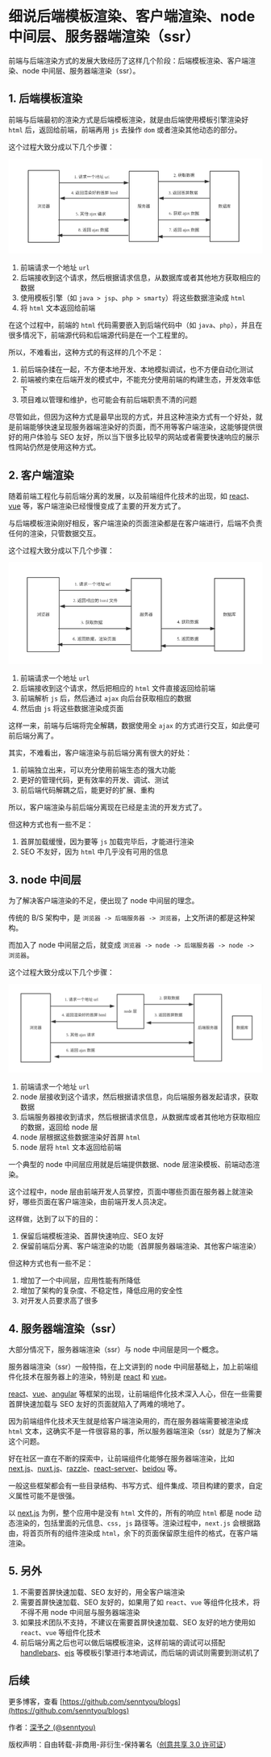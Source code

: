 # 细说后端模板渲染、客户端渲染、node 中间层、服务器端渲染（ssr）

前端与后端渲染方式的发展大致经历了这样几个阶段：后端模板渲染、客户端渲染、node 中间层、服务器端渲染（ssr）。

## 1. 后端模板渲染

前端与后端最初的渲染方式是后端模板渲染，就是由后端使用模板引擎渲染好 `html` 后，返回给前端，前端再用 `js` 去操作 `dom` 或者渲染其他动态的部分。

这个过程大致分成以下几个步骤：

![](../images/978.png)

1. 前端请求一个地址 `url`
2. 后端接收到这个请求，然后根据请求信息，从数据库或者其他地方获取相应的数据
3. 使用模板引擎（如 `java > jsp`、`php > smarty`）将这些数据渲染成 `html`
4. 将 `html` 文本返回给前端

在这个过程中，前端的 `html` 代码需要嵌入到后端代码中（如 `java`、`php`），并且在很多情况下，前端源代码和后端源代码是在一个工程里的。

所以，不难看出，这种方式的有这样的几个不足：

1. 前后端杂揉在一起，不方便本地开发、本地模拟调试，也不方便自动化测试
2. 前端被约束在后端开发的模式中，不能充分使用前端的构建生态，开发效率低下
3. 项目难以管理和维护，也可能会有前后端职责不清的问题

尽管如此，但因为这种方式是最早出现的方式，并且这种渲染方式有一个好处，就是前端能够快速呈现服务器端渲染好的页面，而不用等客户端渲染，这能够提供很好的用户体验与 SEO 友好，所以当下很多比较早的网站或者需要快速响应的展示性网站仍然是使用这种方式。

## 2. 客户端渲染

随着前端工程化与前后端分离的发展，以及前端组件化技术的出现，如 [react](https://github.com/facebook/react)、[vue](https://github.com/vuejs/vue) 等，客户端渲染已经慢慢变成了主要的开发方式了。

与后端模板渲染刚好相反，客户端渲染的页面渲染都是在客户端进行，后端不负责任何的渲染，只管数据交互。

这个过程大致分成以下几个步骤：

![](../images/977.png)

1. 前端请求一个地址 `url`
2. 后端接收到这个请求，然后把相应的 `html` 文件直接返回给前端
3. 前端解析 `js` 后，然后通过 `ajax` 向后台获取相应的数据
4. 然后由 `js` 将这些数据渲染成页面

这样一来，前端与后端将完全解耦，数据使用全 `ajax` 的方式进行交互，如此便可前后端分离了。

其实，不难看出，客户端渲染与前后端分离有很大的好处：

1. 前端独立出来，可以充分使用前端生态的强大功能
2. 更好的管理代码，更有效率的开发、调试、测试
3. 前后端代码解耦之后，能更好的扩展、重构

所以，客户端渲染与前后端分离现在已经是主流的开发方式了。

但这种方式也有一些不足：

1. 首屏加载缓慢，因为要等 `js` 加载完毕后，才能进行渲染
2. SEO 不友好，因为 `html` 中几乎没有可用的信息

## 3. node 中间层

为了解决客户端渲染的不足，便出现了 node 中间层的理念。

传统的 B/S 架构中，是 `浏览器 -> 后端服务器 -> 浏览器`，上文所讲的都是这种架构。

而加入了 node 中间层之后，就变成 `浏览器 -> node -> 后端服务器 -> node -> 浏览器`。

这个过程大致分成以下几个步骤：

![](../images/976.png)

1. 前端请求一个地址 `url`
2. node 层接收到这个请求，然后根据请求信息，向后端服务器发起请求，获取数据
3. 后端服务器接收到请求，然后根据请求信息，从数据库或者其他地方获取相应的数据，返回给 node 层
4. node 层根据这些数据渲染好首屏 `html`
5. node 层将 `html` 文本返回给前端

一个典型的 node 中间层应用就是后端提供数据、node 层渲染模板、前端动态渲染。

这个过程中，node 层由前端开发人员掌控，页面中哪些页面在服务器上就渲染好，哪些页面在客户端渲染，由前端开发人员决定。

这样做，达到了以下的目的：

1. 保留后端模板渲染、首屏快速响应、SEO 友好
2. 保留前端后分离、客户端渲染的功能（首屏服务器端渲染、其他客户端渲染）

但这种方式也有一些不足：

1. 增加了一个中间层，应用性能有所降低
2. 增加了架构的复杂度、不稳定性，降低应用的安全性
3. 对开发人员要求高了很多

## 4. 服务器端渲染（ssr）

大部分情况下，服务器端渲染（ssr）与 node 中间层是同一个概念。

服务器端渲染（ssr）一般特指，在上文讲到的 node 中间层基础上，加上前端组件化技术在服务器上的渲染，特别是 [react](https://github.com/facebook/react) 和 [vue](https://github.com/vuejs/vue)。

[react](https://github.com/facebook/react)、[vue](https://github.com/vuejs/vue)、[angular](https://github.com/angular/angular) 等框架的出现，让前端组件化技术深入人心，但在一些需要首屏快速加载与 SEO 友好的页面就陷入了两难的境地了。

因为前端组件化技术天生就是给客户端渲染用的，而在服务器端需要被渲染成 `html` 文本，这确实不是一件很容易的事，所以服务器端渲染（ssr）就是为了解决这个问题。

好在社区一直在不断的探索中，让前端组件化能够在服务器端渲染，比如 [next.js](https://github.com/zeit/next.js)、[nuxt.js](https://github.com/nuxt/nuxt.js)、[razzle](https://github.com/jaredpalmer/razzle)、[react-server](https://github.com/redfin/react-server)、[beidou](https://github.com/alibaba/beidou) 等。

一般这些框架都会有一些目录结构、书写方式、组件集成、项目构建的要求，自定义属性可能不是很强。

以 [next.js](https://github.com/zeit/next.js) 为例，整个应用中是没有 `html` 文件的，所有的响应 `html` 都是 node 动态渲染的，包括里面的元信息、`css, js` 路径等。渲染过程中，`next.js` 会根据路由，将首页所有的组件渲染成 `html`，余下的页面保留原生组件的格式，在客户端渲染。

## 5. 另外

1. 不需要首屏快速加载、SEO 友好的，用全客户端渲染
2. 需要首屏快速加载、SEO 友好的，如果用了如 `react`、`vue` 等组件化技术，将不得不用 node 中间层与服务器端渲染
3. 如果技术团队不支持，不建议在需要首屏快速加载、SEO 友好的地方使用如 `react`、`vue` 等组件化技术
4. 前后端分离之后也可以做后端模板渲染，这样前端的调试可以搭配 [handlebars](https://github.com/wycats/handlebars.js)、[ejs](https://github.com/tj/ejs) 等模板引擎进行本地调试，而后端的调试则需要到测试机了

## 后续

更多博客，查看 [https://github.com/senntyou/blogs](https://github.com/senntyou/blogs)

作者：[深予之 (@senntyou)](https://github.com/senntyou)

版权声明：自由转载-非商用-非衍生-保持署名（[创意共享 3.0 许可证](https://creativecommons.org/licenses/by-nc-nd/3.0/deed.zh)）
